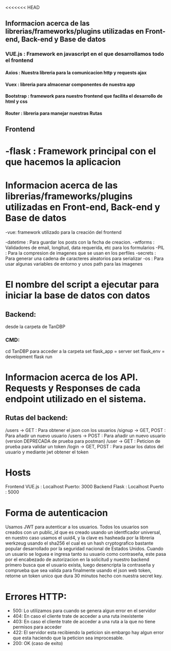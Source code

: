 
<<<<<<< HEAD
## Informacion acerca de las librerias/frameworks/plugins utilizadas en Front-end, Back-end y Base de datos
### VUE.js : Framework en javascript en el que desarrollamos todo el frontend
#### Axios : Nuestra libreria para la comunicacion http y requests ajax
#### Vuex : libreria para almacenar componentes de nuestra app
#### Bootstrap : framework para nuestro frontend que facilita el desarrollo de html y css
#### Router : libreria para manejar nuestras Rutas

## Frontend
-flask : Framework principal con el que hacemos la aplicacion
=======
# Informacion acerca de las librerias/frameworks/plugins utilizadas en Front-end, Back-end y Base de datos
-vue: framework utilizado para la creación del frontend
>>>>>>> 
-datetime : Para guardar los posts con la fecha de creacion.
-wtforms : Validadores de email, longitud, data requerida, etc para los formularios
-PIL : Para la compresion de imagenes que se usan en los perfiles
-secrets : Para generar una cadena de caracteres aleatorios para serializar
-os : Para usar algunas variables de entorno y unos path para las imagenes

# El nombre del script a ejecutar para iniciar la base de datos con datos
## Backend:
desde la carpeta de TanDBP
### CMD: 
cd TanDBP para acceder a la carpeta
set flask_app = server
set flask_env = development
flask run

# Informacion acerca de los API. Requests y Responses de cada endpoint utilizado en el sistema.
## Rutas del backend:
/users -> GET : Para obtener el json con los usuarios
/signup -> GET, POST : Para añadir un nuevo usuario
/users -> POST : Para añadir un nuevo usuario (version DEPRECADA de prueba para postman)
/user -> GET : Peticion de prueba para validar un token
/login -> GET, POST : Para pasar los datos del usuario y mediante jwt obtener el token

# Hosts
Frontend VUE.js : Localhost Puerto: 3000
Backend Flask : Localhost Puerto : 5000
# Forma de autenticacion
Usamos JWT para autenticar a los usuarios. Todos los usuarios son creados con un public_id que es creado usando un identficador universal, en nuestro caso usamos el uuid4, y la clave es hasheada por la libreria werkzeug usando el sha256 el cual es un hash cryptografico bastante popular desarrollado por la seguridad nacional de Estados Unidos.
Cuando un usuario se loguea e ingresa tanto su usuario como contraseña, este pasa por el encabezado de autorizacion en la solicitud y nuestro backend primero busca que el usuario exista, luego desencripta la contraseña y comprueba que sea valida para finalmente usando el json web token, retorne un token unico que dura 30 minutos hecho con nuestra secret key. 


# Errores HTTP:
- 500: Lo utilizamos para cuando se genera algun error en el servidor
- 404: En caso el cliente trate de acceder a una ruta inexistente
- 403: En caso el cliente trate de acceder a una ruta a la que no tiene permisos para acceder
- 422: El servidor esta recibiendo la peticion sin embargo hay algun error que esta haciendo que la peticion sea improcesable.
- 200: OK (caso de exito)
